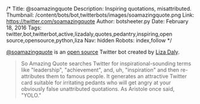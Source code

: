 /*
Title: @soamazingquote
Description: Inspiring quotations, misattributed.
Thumbnail: /content/bots/bot,twitterbots/images/soamazingquote.png
Link: https://twitter.com/soamazingquote
Author: botsheeter.py
Date: February 18, 2016
Tags: twitter,bot,twitterbot,active,lizadaly,quotes,pedantry,inspiring,open source,opensource,python,liza
Nav: hidden
Robots: index,follow
*/

[@soamazingquote](https://twitter.com/soamazingquote) is an [open source](https://github.com/lizadaly/soamazingquote) Twitter bot created by [Liza Daly](https://twitter.com/liza). 

> So Amazing Quote searches Twitter for inspirational-sounding terms like "leadership", "achievement", and, uh, "inspiration" and then re-attributes them to famous people. It generates an attractive Twitter card suitable for irritating pedants who will get angry at your obviously false unattributed quotations. As Aristole once said, "YOLO."
